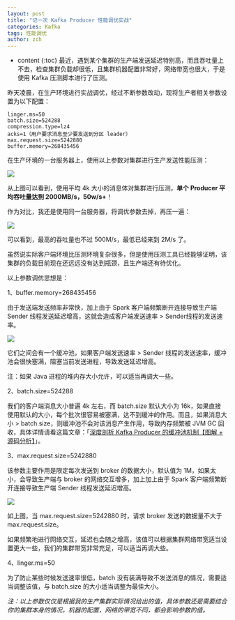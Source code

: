 ```yaml
---
layout: post
title: "记一次 Kafka Producer 性能调优实战"
categories: Kafka
tags: 性能调优
author: zch
---
```


* content
{:toc}
最近，遇到某个集群的生产端发送延迟特别高，而且吞吐量上不去，检查集群负载却很低，且集群机器配置非常好，网络带宽也很大，于是使用 Kafka 压测脚本进行了压测。













昨天凌晨，在生产环境进行实战调优，经过不断参数改动，现将生产者相关参数设置为以下配置：

```
linger.ms=50
batch.size=524288
compression.type=lz4
acks=1（用户要求消息至少要发送到分区 leader）
max.request.size=5242880
buffer.memory=268435456
```

在生产环境的一台服务器上，使用以上参数对集群进行生产发送性能压测：

![](https://gitee.com/objcoding/md-picture/raw/master/img/20200917200048.png)

从上图可以看到，使用平均 4k 大小的消息体对集群进行压测，**单个 Producer 平均吞吐量达到 2000MB/s，50w/s+**！

作为对比，我还是使用同一台服务器，将调优参数去掉，再压一遍：

![](https://gitee.com/objcoding/md-picture/raw/master/img/20200917200258.png)

可以看到，最高的吞吐量也不过 500M/s，最低已经来到 2M/s 了。

虽然说实际客户端环境比压测环境复杂很多，但是使用压测工具已经能够证明，该集群的负载目前现在还远远没有达到瓶颈，且生产端还有待优化。

以上参数调优思想是：

1、buffer.memory=268435456

由于发送端发送频率非常快，加上由于 Spark 客户端频繁断开连接导致生产端 Sender 线程发送延迟增高，这就会造成客户端发送速率 > Sender线程的发送速率。

![](https://gitee.com/objcoding/md-picture/raw/master/img/20200912172553.png)

它们之间会有一个缓冲池，如果客户端发送速率 > Sender 线程的发送速率，缓冲池会很快塞满，阻塞当前发送进程，导致发送延迟增高。

注：如果 Java 进程的堆内存大小允许，可以适当再调大一些。

2、batch.size=524288

我们的客户端消息大小普遍 4k 左右，而 batch.size 默认大小为 16k，如果直接使用默认的大小，每个批次很容易被塞满，达不到缓冲的作用。而且，如果消息大小 > batch.size，则缓冲池不会对该消息产生作用，导致内存频繁被 JVM GC 回收，具体详情请看这篇文章：「[深度剖析 Kafka Producer 的缓冲池机制【图解 + 源码分析】](https://mp.weixin.qq.com/s/P6BO5KoMl_NQAI_OcwnXrQ)」。

3、max.request.size=5242880

该参数主要作用是限定每次发送到 broker 的数据大小，默认值为 1M，如果太小，会导致生产端与 broker 的网络交互增多，加上加上由于 Spark 客户端频繁断开连接导致生产端 Sender 线程发送延迟增高。

![](https://gitee.com/objcoding/md-picture/raw/master/img/20200917201030.png)

如上图，当 max.request.size=5242880 时，请求 broker 发送的数据量不大于 max.request.size。

如果频繁地进行网络交互，延迟也会随之增高，该值可以根据集群网络带宽适当设置更大一些，我们的集群带宽非常充足，可以适当再调大些。

4、linger.ms=50

为了防止某些时候发送速率很低，batch 没有装满导致不发送消息的情况，需要适当调整该值，与 batch.size 的大小适当调整为最佳大小。

*注：以上参数仅仅是根据我的生产集群实际情况给出的值，具体参数还是需要结合你的集群本身的情况，机器的配置，网络的带宽不同，都会影响参数的值。*















